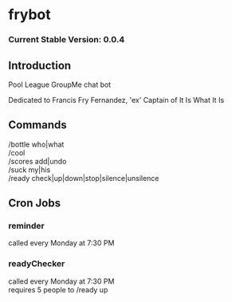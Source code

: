 # frybot  
### Current Stable Version: 0.0.4  
  
## Introduction  
  
  Pool League GroupMe chat bot  
  
  Dedicated to Francis Fry Fernandez, 'ex' Captain of It Is What It Is  
  
## Commands  
  
  /bottle who|what  
  /cool  
  /scores add|undo  
  /suck my|his  
  /ready check|up|down|stop|silence|unsilence  
  
## Cron Jobs  
  
### reminder  
  called every Monday at 7:30 PM  
  
### readyChecker  
  called every Monday at 7:30 PM  
  requires 5 people to /ready up  